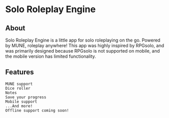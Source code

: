 # Solo Roleplay Engine
## About

Solo Roleplay Engine is a little app for solo roleplaying on the go. Powered by MUNE, roleplay anywhere! This app was highly inspired by RPGsolo, and was primarily designed because RPGsolo is not supported on mobile, and the mobile version has limited functionality.
## Features

    MUNE support
    Dice roller
    Notes
    Save your progress
    Mobile support
    ...And more!
    Offline support coming soon!
